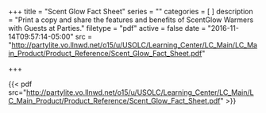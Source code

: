 +++
title = "Scent Glow Fact Sheet"
series = ""
categories = [
]
description = "Print a copy and share the features and benefits of ScentGlow Warmers with Guests at Parties."
filetype = "pdf"
active = false
date = "2016-11-14T09:57:14-05:00"
src = "http://partylite.vo.llnwd.net/o15/u/USOLC/Learning_Center/LC_Main/LC_Main_Product/Product_Reference/Scent_Glow_Fact_Sheet.pdf"

+++

{{< pdf src="http://partylite.vo.llnwd.net/o15/u/USOLC/Learning_Center/LC_Main/LC_Main_Product/Product_Reference/Scent_Glow_Fact_Sheet.pdf" >}}
